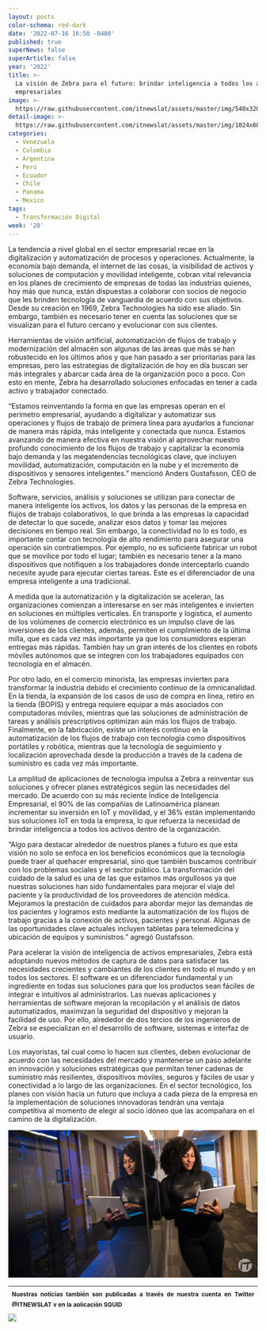 ```yaml
---
layout: posts
color-schema: red-dark
date: '2022-07-16 16:50 -0400'
published: true
superNews: false
superArticle: false
year: '2022'
title: >-
  La visión de Zebra para el futuro: brindar inteligencia a todos los activos
  empresariales
image: >-
  https://raw.githubusercontent.com/itnewslat/assets/master/img/540x320/Zebra-p.jpg
detail-image: >-
  https://raw.githubusercontent.com/itnewslat/assets/master/img/1024x680/Zebra-g.jpg
categories:
  - Venezuela
  - Colombia
  - Argentina
  - Perú
  - Ecuador
  - Chile
  - Panama
  - Mexico
tags:
  - Transformación Digital
week: '28'
---
```

La tendencia a nivel global en el sector empresarial recae en la digitalización y automatización de procesos y operaciones. Actualmente, la economía bajo demanda, el internet de las cosas, la visibilidad de activos y soluciones de computación y movilidad inteligente, cobran vital relevancia en los planes de crecimiento de empresas de todas las industrias quienes, hoy más que nunca, están dispuestas a colaborar con socios de negocio que les brinden tecnología de vanguardia de acuerdo con sus objetivos. Desde su creación en 1969, Zebra Technologies ha sido ese aliado. Sin embargo, también es necesario tener en cuenta las soluciones que se visualizan para el futuro cercano y evolucionar con sus clientes. 

Herramientas de visión artificial, automatización de flujos de trabajo y modernización del almacén son algunas de las áreas que más se han robustecido en los últimos años y que han pasado a ser prioritarias para las empresas, pero las estrategias de digitalización de hoy en día buscan ser más integrales y abarcar cada área de la organización poco a poco. Con esto en mente, Zebra ha desarrollado soluciones enfocadas en tener a cada activo y trabajador conectado.

“Estamos reinventando la forma en que las empresas operan en el perímetro empresarial, ayudando a digitalizar y automatizar sus operaciones y flujos de trabajo de primera línea para ayudarlos a funcionar de manera más rápida, más inteligente y conectada que nunca. Estamos avanzando de manera efectiva en nuestra visión al aprovechar nuestro profundo conocimiento de los flujos de trabajo y capitalizar la economía bajo demanda y las megatendencias tecnológicas clave, que incluyen movilidad, automatización, computación en la nube y el incremento de dispositivos y sensores inteligentes.” mencionó Anders Gustafsson, CEO de Zebra Technologies.

Software, servicios, análisis y soluciones se utilizan para conectar de manera inteligente los activos, los datos y las personas de la empresa en flujos de trabajo colaborativos, lo que brinda a las empresas la capacidad de detectar lo que sucede, analizar esos datos y tomar las mejores decisiones en tiempo real. Sin embargo, la conectividad no lo es todo, es importante contar con tecnología de alto rendimiento para asegurar una operación sin contratiempos. Por ejemplo, no es suficiente fabricar un robot que se movilice por todo el lugar; también es necesario tener a la mano dispositivos que notifiquen a los trabajadores donde interceptarlo cuando necesite ayude para ejecutar ciertas tareas. Este es el diferenciador de una empresa inteligente a una tradicional.

A medida que la automatización y la digitalización se aceleran, las organizaciones comienzan a interesarse en ser más inteligentes e invierten en soluciones en múltiples verticales. En transporte y logística, el aumento de los volúmenes de comercio electrónico es un impulso clave de las inversiones de los clientes, además, permiten el cumplimiento de la última milla, que es cada vez más importante ya que los consumidores esperan entregas más rápidas. También hay un gran interés de los clientes en robots móviles autónomos que se integren con los trabajadores equipados con tecnología en el almacén.

Por otro lado, en el comercio minorista, las empresas invierten para transformar la industria debido el crecimiento continuo de la omnicanalidad. En la tienda, la expansión de los casos de uso de compra en línea, retiro en la tienda (BOPIS) y entrega requiere equipar a más asociados con computadoras móviles, mientras que las soluciones de administración de tareas y análisis prescriptivos optimizan aún más los flujos de trabajo. Finalmente, en la fabricación, existe un interés continuo en la automatización de los flujos de trabajo con tecnología como dispositivos portátiles y robótica, mientras que la tecnología de seguimiento y localización aprovechada desde la producción a través de la cadena de suministro es cada vez más importante.

La amplitud de aplicaciones de tecnologia impulsa a Zebra a reinventar sus soluciones y ofrecer planes estratégicos según las necesidades del mercado. De acuerdo con su más reciente Índice de Inteligencia Empresarial, el 90% de las compañías de Latinoamérica planean incrementar su inversión en IoT y movilidad, y el 36% están implementando sus soluciones IoT en toda la empresa, lo que refuerza la necesidad de brindar inteligencia a todos los activos dentro de la organización.

“Algo para destacar alrededor de nuestros planes a futuro es que esta visión no solo se enfoca en los beneficios económicos que la tecnología puede traer al quehacer empresarial, sino que también buscamos contribuir con los problemas sociales y el sector público. La transformación del cuidado de la salud es una de las que estamos más orgullosos ya que nuestras soluciones han sido fundamentales para mejorar el viaje del paciente y la productividad de los proveedores de atención médica. Mejoramos la prestación de cuidados para abordar mejor las demandas de los pacientes y logramos esto mediante la automatización de los flujos de trabajo gracias a la conexión de activos, pacientes y personal. Algunas de las oportunidades clave actuales incluyen tabletas para telemedicina y ubicación de equipos y suministros.” agregó Gustafsson. 

Para acelerar la visión de inteligencia de activos empresariales, Zebra está adoptando nuevos métodos de captura de datos para satisfacer las necesidades crecientes y cambiantes de los clientes en todo el mundo y en todos los sectores. El software es un diferenciador fundamental y un ingrediente en todas sus soluciones para que los productos sean fáciles de integrar e intuitivos al administrarlos. Las nuevas aplicaciones y herramientas de software mejoran la recopilación y el análisis de datos automatizados, maximizan la seguridad del dispositivo y mejoran la facilidad de uso. Por ello, alrededor de dos tercios de los ingenieros de Zebra se especializan en el desarrollo de software, sistemas e interfaz de usuario.

Los mayoristas, tal cual como lo hacen sus clientes, deben evolucionar de acuerdo con las necesidades del mercado y mantenerse un paso adelante en innovación y soluciones estratégicas que permitan tener cadenas de suministro más resilientes, dispositivos móviles, seguros y fáciles de usar y conectividad a lo largo de las organizaciones. En el sector tecnológico, los planes con visión hacia un futuro que incluya a cada pieza de la empresa en la implementación de soluciones innovadoras tendrán una ventaja competitiva al momento de elegir al socio idóneo que las acompañara en el camino de la digitalización. 

![](https://raw.githubusercontent.com/itnewslat/assets/master/img/540x320/Zebra-p.jpg)

<table style="height: 42px;" width="569">
<tbody>
<tr>
<td style="text-align: justify;"><sub><strong>Nuestras noticias también son publicadas a través de nuestra cuenta en Twitter <a href="https://twitter.com/itnewslat?lang=es">@ITNEWSLAT</a> y en la aplicación <a href="https://squidapp.co/en/">SQUID</a></strong></sub></td>
</tr>
</tbody>
</table>

<img src="https://tracker.metricool.com/c3po.jpg?hash=56f88a41e39ab42c063cc51676587a04"/>